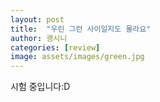 ```yaml
---
layout: post
title:  "우린 그런 사이일지도 몰라요"
author: 괭시니
categories: [review]
image: assets/images/green.jpg
---
```

시험 중입니다:D